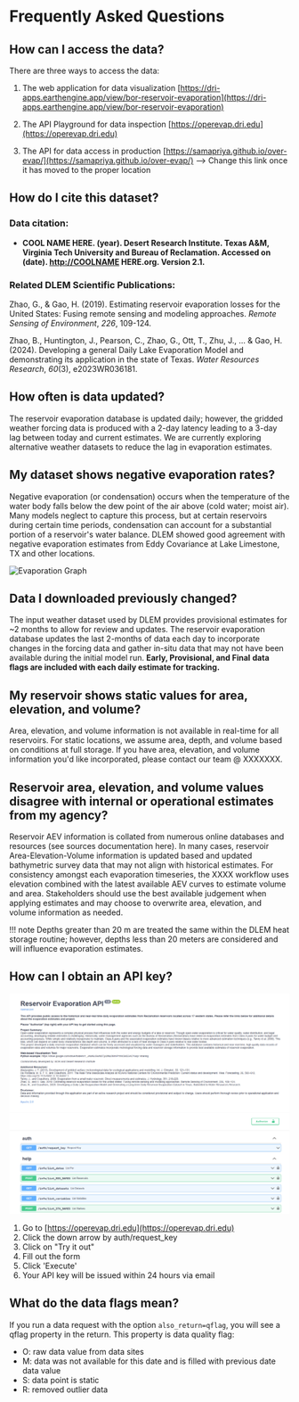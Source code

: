 # Frequently Asked Questions

## How can I access the data?

There are three ways to access the data:

1. The web application for data visualization
   [https://dri-apps.earthengine.app/view/bor-reservoir-evaporation](https://dri-apps.earthengine.app/view/bor-reservoir-evaporation)

2. The API Playground for data inspection
   [https://operevap.dri.edu](https://operevap.dri.edu)

3. The API for data access in production
   [https://samapriya.github.io/over-evap/](https://samapriya.github.io/over-evap/) --> Change this link once it has moved to the proper location

## How do I cite this dataset?

### Data citation:

- **COOL NAME HERE. (year). Desert Research Institute. Texas A&M, Virginia Tech University and Bureau of Reclamation. Accessed on (date). [http://COOLNAME](http://climateengine.org/) HERE.org. Version 2.1.**

### Related DLEM Scientific Publications:

Zhao, G., & Gao, H. (2019). Estimating reservoir evaporation losses for the United States: Fusing remote sensing and modeling approaches. *Remote Sensing of Environment*, *226*, 109-124.

Zhao, B., Huntington, J., Pearson, C., Zhao, G., Ott, T., Zhu, J., ... & Gao, H. (2024). Developing a general Daily Lake Evaporation Model and demonstrating its application in the state of Texas. *Water Resources Research*, *60*(3), e2023WR036181.

## How often is data updated?

The reservoir evaporation database is updated daily; however, the gridded weather forcing data is produced with a 2-day latency leading to a 3-day lag between today and current estimates. We are currently exploring alternative weather datasets to reduce the lag in evaporation estimates.

## My dataset shows negative evaporation rates?

Negative evaporation (or condensation) occurs when the temperature of the water body falls below the dew point of the air above (cold water; moist air). Many models neglect to capture this process, but at certain reservoirs during certain time periods, condensation can account for a substantial portion of a reservoir's water balance. DLEM showed good agreement with negative evaporation estimates from Eddy Covariance at Lake Limestone, TX and other locations.

![Evaporation Graph](/media/image2.png)

## Data I downloaded previously changed?

The input weather dataset used by DLEM provides provisional estimates for ~2 months to allow for review and updates. The reservoir evaporation database updates the last 2-months of data each day to incorporate changes in the forcing data and gather in-situ data that may not have been available during the initial model run. **Early, Provisional, and Final** **data flags are included with each daily estimate for tracking.**

## My reservoir shows static values for area, elevation, and volume?

Area, elevation, and volume information is not available in real-time for all reservoirs. For static locations, we assume area, depth, and volume based on conditions at full storage. If you have area, elevation, and volume information you'd like incorporated, please contact our team @ XXXXXXX.

## Reservoir area, elevation, and volume values disagree with internal or operational estimates from my agency?

Reservoir AEV information is collated from numerous online databases and resources (see sources documentation here). In many cases, reservoir Area-Elevation-Volume information is updated based and updated bathymetric survey data that may not align with historical estimates. For consistency amongst each evaporation timeseries, the XXXX workflow uses elevation combined with the latest available AEV curves to estimate volume and area. Stakeholders should use the best available judgement when applying estimates and may choose to overwrite area, elevation, and volume information as needed.

!!! note
    Depths greater than 20 m are treated the same within the DLEM heat storage routine; however, depths less than 20 meters are considered and will influence evaporation estimates.

## How can I obtain an API key?

![image](images/api_page.png)

1. Go to [https://operevap.dri.edu](https://operevap.dri.edu)
2. Click the down arrow by auth/request_key
3. Click on "Try it out"
4. Fill out the form
5. Click 'Execute'
6. Your API key will be issued within 24 hours via email

## What do the data flags mean?

If you run a data request with the option `also_return=qflag`, you will see a qflag property in the return. This property is data quality flag:

- O: raw data value from data sites
- M: data was not available for this date and is filled with previous date data value
- S: data point is static
- R: removed outlier data
